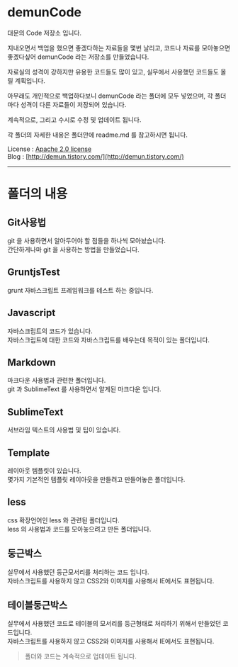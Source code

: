 demunCode
=========


대문의 Code 저장소 입니다.

지내오면서 백업을 했으면 좋겠다하는 자료들을 몇번 날리고, 코드나 자료를 모아놓으면 좋겠다싶어 demunCode 라는 저장소를 만들었습니다.

자료실의 성격이 강하지만 유용한 코드들도 많이 있고, 실무에서 사용했던 코드들도 올릴 계획입니다.

아무래도 개인적으로 백업하다보니 demunCode 라는 폴더에 모두 넣었으며, 각 폴더마다 성격이 다른 자료들이 저장되어 있습니다.

계속적으로, 그리고 수시로 수정 및 업데이트 됩니다.

각 폴더의 자세한 내용은 폴더안에 readme.md 를 참고하시면 됩니다.

License : [Apache 2.0 license](http://www.apache.org/licenses/)         
Blog : [http://demun.tistory.com/](http://demun.tistory.com/)

---------------------------------------------------------------------------------

# 폴더의 내용

## Git사용법
git 을 사용하면서 알아두어야 할 점들을 하나씩 모아놨습니다.  				
간단하게나마 git 을 사용하는 방법을 만들었습니다. 		


## GruntjsTest
grunt 자바스크립트 프레임워크를 테스트 하는 중입니다.


## Javascript
자바스크립트의 코드가 있습니다. 						
자바스크립트에 대한 코드와 자바스크립트를 배우는데 목적이 있는 폴더입니다.

## Markdown
마크다운 사용법과 관련한 폴더입니다. 				
git 과 SublimeText 를 사용하면서 알게된 마크다운 입니다.


## SublimeText
서브라임 텍스트의 사용법 및 팁이 있습니다.



## Template
레이아웃 템플릿이 있습니다.   		
몇가지 기본적인 템플릿 레이아웃을 만들려고 만들어놓은 폴더입니다.



## less
css 확장언어인 less 와 관련된 폴더입니다.  			
less 의 사용법과 코드를 모아놓으려고 만든 폴더입니다.



## 둥근박스
실무에서 사용했던 둥근모서리를 처리하는 코드 입니다.  		
자바스크립트를 사용하지 않고 CSS2와 이미지를 사용해서 IE에서도 표현됩니다.



## 테이블둥근박스
실무에서 사용했던 코드로 테이블의 모서리를 둥근형태로 처리하기 위해서 만들었던 코드입니다.   		
자바스크립트를 사용하지 않고 CSS2와 이미지를 사용해서 IE에서도 표현됩니다.



> 폴더와 코드는 계속적으로 업데이트 됩니다.

